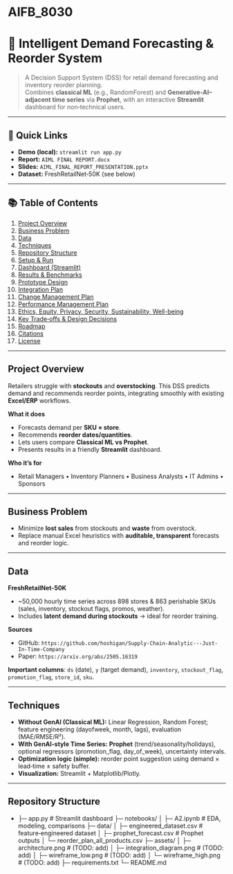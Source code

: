 # AIFB_8030
# 🧠 Intelligent Demand Forecasting & Reorder System

> A Decision Support System (DSS) for retail demand forecasting and inventory reorder planning.  
> Combines **classical ML** (e.g., RandomForest) and **Generative‑AI–adjacent time series** via **Prophet**, with an interactive **Streamlit** dashboard for non‑technical users.

---

## 🔗 Quick Links
- **Demo (local):** `streamlit run app.py`
- **Report:** `AIML FINAL REPORT.docx`
- **Slides:** `AIML_FINAL_REPORT_PRESENTATION.pptx`
- **Dataset:** FreshRetailNet‑50K (see below)

---

## 📚 Table of Contents
1. [Project Overview](#project-overview)
2. [Business Problem](#business-problem)
3. [Data](#data)
4. [Techniques](#techniques)
5. [Repository Structure](#repository-structure)
6. [Setup & Run](#setup--run)
7. [Dashboard (Streamlit)](#dashboard-streamlit)
8. [Results & Benchmarks](#results--benchmarks)
9. [Prototype Design](#prototype-design)
10. [Integration Plan](#integration-plan)
11. [Change Management Plan](#change-management-plan)
12. [Performance Management Plan](#performance-management-plan)
13. [Ethics, Equity, Privacy, Security, Sustainability, Well-being](#ethics-equity-privacy-security-sustainability-well-being)
14. [Key Trade‑offs & Design Decisions](#key-trade-offs--design-decisions)
15. [Roadmap](#roadmap)
16. [Citations](#citations)
17. [License](#license)

---

## Project Overview
Retailers struggle with **stockouts** and **overstocking**. This DSS predicts demand and recommends reorder points, integrating smoothly with existing **Excel/ERP** workflows.

**What it does**
- Forecasts demand per **SKU × store**.
- Recommends **reorder dates/quantities**.
- Lets users compare **Classical ML vs Prophet**.
- Presents results in a friendly **Streamlit** dashboard.

**Who it’s for**
- Retail Managers • Inventory Planners • Business Analysts • IT Admins • Sponsors

---

## Business Problem
- Minimize **lost sales** from stockouts and **waste** from overstock.
- Replace manual Excel heuristics with **auditable, transparent** forecasts and reorder logic.

---

## Data
**FreshRetailNet‑50K**  
- ~50,000 hourly time series across 898 stores & 863 perishable SKUs (sales, inventory, stockout flags, promos, weather).  
- Includes **latent demand during stockouts** → ideal for reorder training.

**Sources**
- GitHub: `https://github.com/hoshigan/Supply-Chain-Analytic---Just-In-Time-Company`
- Paper: `https://arxiv.org/abs/2505.16319`

**Important columns**: `ds` (date), `y` (target demand), `inventory`, `stockout_flag`, `promotion_flag`, `store_id`, `sku`.

---

## Techniques
- **Without GenAI (Classical ML):** Linear Regression, Random Forest; feature engineering (dayofweek, month, lags), evaluation (MAE/RMSE/R²).
- **With GenAI‑style Time Series:** **Prophet** (trend/seasonality/holidays), optional regressors (promotion_flag, day_of_week), uncertainty intervals.
- **Optimization logic (simple):** reorder point suggestion using demand × lead‑time ± safety buffer.
- **Visualization:** Streamlit + Matplotlib/Plotly.

---

## Repository Structure
- ├─ app.py # Streamlit dashboard
├─ notebooks/
│ ├─ A2.ipynb # EDA, modeling, comparisons
├─ data/
│ ├─ engineered_dataset.csv # feature‑engineered dataset
│ ├─ prophet_forecast.csv # Prophet outputs
│ └─ reorder_plan_all_products.csv
├─ assets/
│ ├─ architecture.png # (TODO: add)
│ ├─ integration_diagram.png # (TODO: add)
│ ├─ wireframe_low.png # (TODO: add)
│ └─ wireframe_high.png # (TODO: add)
├─ requirements.txt
└─ README.md
